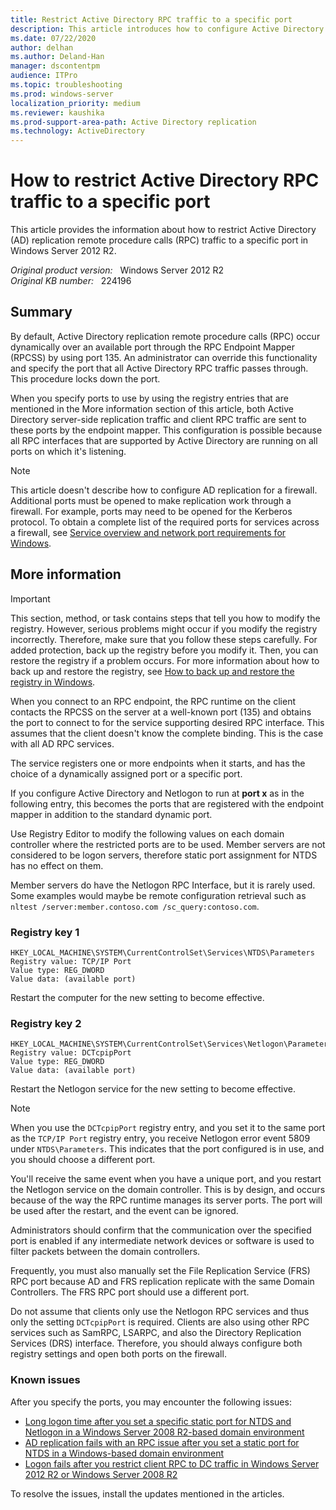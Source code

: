 ```yaml
---
title: Restrict Active Directory RPC traffic to a specific port
description: This article introduces how to configure Active Directory replication remote procedure calls traffic to a specific port.
ms.date: 07/22/2020
author: delhan
ms.author: Deland-Han
manager: dscontentpm
audience: ITPro
ms.topic: troubleshooting
ms.prod: windows-server
localization_priority: medium
ms.reviewer: kaushika
ms.prod-support-area-path: Active Directory replication
ms.technology: ActiveDirectory
---
```

# How to restrict Active Directory RPC traffic to a specific port  

This article provides the information about how to restrict Active Directory (AD) replication remote procedure calls (RPC) traffic to a specific port in Windows Server 2012 R2.

_Original product version:_ &nbsp; Windows Server 2012 R2  
_Original KB number:_ &nbsp; 224196

## Summary

By default, Active Directory replication remote procedure calls (RPC) occur dynamically over an available port through the RPC Endpoint Mapper (RPCSS) by using port 135. An administrator can override this functionality and specify the port that all Active Directory RPC traffic passes through. This procedure locks down the port.

When you specify ports to use by using the registry entries that are mentioned in the More information section of this article, both Active Directory server-side replication traffic and client RPC traffic are sent to these ports by the endpoint mapper. This configuration is possible because all RPC interfaces that are supported by Active Directory are running on all ports on which it's listening.

> [!NOTE]
> This article doesn't describe how to configure AD replication for a firewall. Additional ports must be opened to make replication work through a firewall. For example, ports may need to be opened for the Kerberos protocol. To obtain a complete list of the required ports for services across a firewall, see [Service overview and network port requirements for Windows](service-overview-and-network-port-requirements.md).  

## More information

> [!IMPORTANT]
> This section, method, or task contains steps that tell you how to modify the registry. However, serious problems might occur if you modify the registry incorrectly. Therefore, make sure that you follow these steps carefully. For added protection, back up the registry before you modify it. Then, you can restore the registry if a problem occurs. For more information about how to back up and restore the registry, see [How to back up and restore the registry in Windows](https://support.microsoft.com/help/322756).

When you connect to an RPC endpoint, the RPC runtime on the client contacts the RPCSS on the server at a well-known port (135) and obtains the port to connect to for the service supporting desired RPC interface. This assumes that the client doesn't know the complete binding. This is the case with all AD RPC services.

The service registers one or more endpoints when it starts, and has the choice of a dynamically assigned port or a specific port.

If you configure Active Directory and Netlogon to run at **port x** as in the following entry, this becomes the ports that are registered with the endpoint mapper in addition to the standard dynamic port.

Use Registry Editor to modify the following values on each domain controller where the restricted ports are to be used. Member servers are not considered to be logon servers, therefore static port assignment for NTDS has no effect on them.

Member servers do have the Netlogon RPC Interface, but it is rarely used. Some examples would maybe be remote configuration retrieval such as `nltest /server:member.contoso.com /sc_query:contoso.com`.

### Registry key 1

```console
HKEY_LOCAL_MACHINE\SYSTEM\CurrentControlSet\Services\NTDS\Parameters
Registry value: TCP/IP Port
Value type: REG_DWORD
Value data: (available port)
```

Restart the computer for the new setting to become effective.

### Registry key 2

```console
HKEY_LOCAL_MACHINE\SYSTEM\CurrentControlSet\Services\Netlogon\Parameters
Registry value: DCTcpipPort
Value type: REG_DWORD
Value data: (available port)
```

Restart the Netlogon service for the new setting to become effective.

> [!NOTE]
> When you use the `DCTcpipPort` registry entry, and you set it to the same port as the `TCP/IP Port` registry entry, you receive Netlogon error event 5809 under `NTDS\Parameters`. This indicates that the port configured is in use, and you should choose a different port.

You'll receive the same event when you have a unique port, and you restart the Netlogon service on the domain controller. This is by design, and occurs because of the way the RPC runtime manages its server ports. The port will be used after the restart, and the event can be ignored.

Administrators should confirm that the communication over the specified port is enabled if any intermediate network devices or software is used to filter packets between the domain controllers.

Frequently, you must also manually set the File Replication Service (FRS) RPC port because AD and FRS replication replicate with the same Domain Controllers. The FRS RPC port should use a different port.

Do not assume that clients only use the Netlogon RPC services and thus only the setting `DCTcpipPort` is required. Clients are also using other RPC services such as SamRPC, LSARPC, and also the Directory Replication Services (DRS) interface. Therefore, you should always configure both registry settings and open both ports on the firewall.

### Known issues

After you specify the ports, you may encounter the following issues:

- [Long logon time after you set a specific static port for NTDS and Netlogon in a Windows Server 2008 R2-based domain environment](https://support.microsoft.com/help/2827870)
- [AD replication fails with an RPC issue after you set a static port for NTDS in a Windows-based domain environment](https://support.microsoft.com/help/2912805)
- [Logon fails after you restrict client RPC to DC traffic in Windows Server 2012 R2 or Windows Server 2008 R2](https://support.microsoft.com/help/2987849)

To resolve the issues, install the updates mentioned in the articles.
